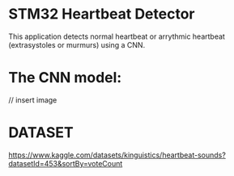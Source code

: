 # STM32 Heartbeat Detector
This application detects normal heartbeat or arrythmic heartbeat (extrasystoles or murmurs) using a CNN.

# The CNN model:

// insert image

# DATASET
https://www.kaggle.com/datasets/kinguistics/heartbeat-sounds?datasetId=453&sortBy=voteCount